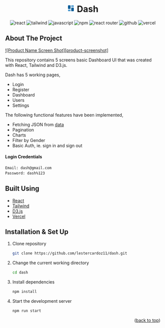 <h1 align="center">
  <img src="public/logo192.png" alt="Logo" width="25" height="25"> Dash
</h1>
<p align="center">
  <img alt="react" src="https://img.shields.io/badge/React-20232A?style=for-the-badge&logo=react&logoColor=61DAFB" />
  <img alt="tailwind" src="https://img.shields.io/badge/Tailwind_CSS-38B2AC?style=for-the-badge&logo=tailwind-css&logoColor=white" />
  <img alt="javascript" src="https://img.shields.io/badge/JavaScript-323330?style=for-the-badge&logo=javascript&logoColor=F7DF1E" />
  <img alt="npm" src="https://img.shields.io/badge/npm-CB3837?style=for-the-badge&logo=npm&logoColor=white" />
  <img alt="react router" src="https://img.shields.io/badge/React_Router-CA4245?style=for-the-badge&logo=react-router&logoColor=white" />
  <img alt="github" src="https://img.shields.io/badge/GitHub-100000?style=for-the-badge&logo=github&logoColor=white" />
  <img alt="vercel" src="https://img.shields.io/badge/Vercel-000000?style=for-the-badge&logo=vercel&logoColor=white" />
</p>

## About The Project

[![Product Name Screen Shot][product-screenshot]](https://example.com)

This repository contains 5 screens basic Dashboard UI that was created with React, Tailwind and D3.js.

Dash has 5 working pages,
- Login
- Register
- Dashboard
- Users
- Settings

The following functional features have been implemented,
- Fetching JSON from [data](https://randomuser.me/)
- Pagination
- Charts
- Filter by Gender
- Basic Auth, ie. sign in and sign out

#### Login Credentials
 ```sh
Email: dash@gmail.com
Password: dash%123
```

## Built Using

- [React](https://reactjs.org/)
- [Tailwind](https://tailwindcss.com/)
- [D3.js](https://d3js.org/)
- [Vercel](https://vercel.com)


## Installation & Set Up

1. Clone repository

   ```sh
   git clone https://github.com/lestercardoz11/dash.git
   ```

2. Change the current working directory

   ```sh
   cd dash
   ```

3. Install dependencies

   ```sh
   npm install
   ```
   
4. Start the development server

   ```sh
   npm run start
   ```
   
<p align="right">(<a href="#top">back to top</a>)</p>
